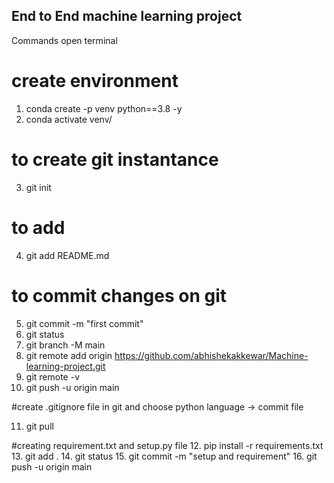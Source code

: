 ## End to End machine learning project

  Commands
   open terminal
   # create environment
   1. conda create -p venv python==3.8 -y
   2. conda activate venv/
   # to create git instantance
   3. git init
   # to add
   4. git add README.md
   # to commit changes on git
   5. git commit -m "first commit"
   6. git status
   7. git branch -M main
   8. git remote add origin https://github.com/abhishekakkewar/Machine-learning-project.git
   9. git remote -v
   10. git push -u origin main

   #create .gitignore file in git and choose python language -> commit file

   11. git pull

   #creating requirement.txt and setup.py file
   12. pip install -r requirements.txt
   13. git add .
   14. git status
   15. git commit -m "setup and requirement"
   16. git push -u origin main
